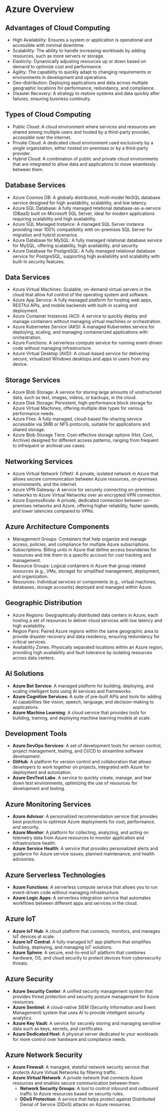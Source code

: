 # Azure Overview

## Advantages of Cloud Computing
- High Availability: Ensures a system or application is operational and accessible with minimal downtime.
- Scalability: The ability to handle increasing workloads by adding resources, such as more servers or storage.
- Elasticity: Dynamically adjusting resources up or down based on demand to optimize cost and performance.
- Agility: The capability to quickly adapt to changing requirements or environments in development and operations.
- Geo-distribution: Deploying applications and data across multiple geographic locations for performance, redundancy, and compliance.
- Disaster Recovery: A strategy to restore systems and data quickly after failures, ensuring business continuity.

## Types of Cloud Computing
- Public Cloud: A cloud environment where services and resources are shared among multiple users and hosted by a third-party provider, accessible over the internet.
- Private Cloud: A dedicated cloud environment used exclusively by a single organization, either hosted on-premises or by a third-party provider.
- Hybrid Cloud: A combination of public and private cloud environments that are integrated to allow data and applications to move seamlessly between them.

## Database Services
- Azure Cosmos DB: A globally distributed, multi-model NoSQL database service designed for high availability, scalability, and low latency.
- Azure SQL Database: A fully managed relational database-as-a-service (DBaaS) built on Microsoft SQL Server, ideal for modern applications requiring scalability and high availability.
- Azure SQL Managed Instance: A managed SQL Server instance providing near 100% compatibility with on-premises SQL Server for migration and hybrid scenarios.
- Azure Database for MySQL: A fully managed relational database service for MySQL, offering scalability, high availability, and security.
- Azure Database for PostgreSQL: A fully managed relational database service for PostgreSQL, supporting high availability and scalability with built-in security features.

## Data Services
- Azure Virtual Machines: Scalable, on-demand virtual servers in the cloud that allow full control of the operating system and software.
- Azure App Service: A fully managed platform for hosting web apps, RESTful APIs, and mobile backends with built-in scaling and deployment.
- Azure Container Instances (ACI): A service to quickly deploy and manage containers without managing virtual machines or orchestration.
- Azure Kubernetes Service (AKS): A managed Kubernetes service for deploying, scaling, and managing containerized applications with orchestration.
- Azure Functions: A serverless compute service for running event-driven code without managing infrastructure.
- Azure Virtual Desktop (AVD): A cloud-based service for delivering secure, virtualized Windows desktops and apps to users from any device.

## Storage Services
- Azure Blob Storage: A service for storing large amounts of unstructured data, such as text, images, videos, or backups, in the cloud.
- Azure Disk Storage: Persistent, high-performance block storage for Azure Virtual Machines, offering multiple disk types for various performance needs.
- Azure Files: A fully managed, cloud-based file-sharing service accessible via SMB or NFS protocols, suitable for applications and shared storage.
- Azure Blob Storage Tiers: Cost-effective storage options (Hot, Cool, Archive) designed for different access patterns, ranging from frequent to infrequent or archival use cases.

## Networking Services
- Azure Virtual Network (VNet): A private, isolated network in Azure that allows secure communication between Azure resources, on-premises environments, and the internet.
- Azure VPN Gateway: A service for securely connecting on-premises networks to Azure Virtual Networks over an encrypted VPN connection.
- Azure ExpressRoute: A private, dedicated connection between on-premises networks and Azure, offering higher reliability, faster speeds, and lower latencies compared to VPNs.

## Azure Architecture Components
- Management Groups: Containers that help organize and manage access, policies, and compliance for multiple Azure subscriptions.
- Subscriptions: Billing units in Azure that define access boundaries for resources and link them to a specific account for cost tracking and management.
- Resource Groups: Logical containers in Azure that group related resources (e.g., VMs, storage) for simplified management, deployment, and organization.
- Resources: Individual services or components (e.g., virtual machines, databases, storage accounts) deployed and managed within Azure.

## Geographic Distribution
- Azure Regions: Geographically distributed data centers in Azure, each hosting a set of resources to deliver cloud services with low latency and high availability.
- Region Pairs: Paired Azure regions within the same geographic area to provide disaster recovery and data residency, ensuring redundancy for critical services.
- Availability Zones: Physically separated locations within an Azure region, providing high availability and fault tolerance by isolating resources across data centers.

## AI Solutions
- **Azure Bot Service**: A managed platform for building, deploying, and scaling intelligent bots using AI services and frameworks.
- **Azure Cognitive Services**: A suite of pre-built APIs and tools for adding AI capabilities like vision, speech, language, and decision-making to applications.
- **Azure Machine Learning**: A cloud service that provides tools for building, training, and deploying machine learning models at scale.

## Development Tools
- **Azure DevOps Services**: A set of development tools for version control, project management, testing, and CI/CD to streamline software development.
- **GitHub**: A platform for version control and collaboration that allows developers to work together on projects, integrated with Azure for deployment and automation.
- **Azure DevTest Labs**: A service to quickly create, manage, and tear down test environments, optimizing the use of resources for development and testing.

## Azure Monitoring Services
- **Azure Advisor**: A personalized recommendation service that provides best practices to optimize Azure deployments for cost, performance, and security.
- **Azure Monitor**: A platform for collecting, analyzing, and acting on telemetry data from Azure resources to monitor application and infrastructure health.
- **Azure Service Health**: A service that provides personalized alerts and guidance for Azure service issues, planned maintenance, and health advisories.

## Azure Serverless Technologies
- **Azure Functions**: A serverless compute service that allows you to run event-driven code without managing infrastructure.
- **Azure Logic Apps**: A serverless integration service that automates workflows between different apps and services in the cloud.

## Azure IoT
- **Azure IoT Hub**: A cloud platform that connects, monitors, and manages IoT devices at scale.
- **Azure IoT Central**: A fully managed IoT app platform that simplifies building, deploying, and managing IoT solutions.
- **Azure Sphere**: A secure, end-to-end IoT platform that combines hardware, OS, and cloud security to protect devices from cybersecurity threats.

## Azure Security
- **Azure Security Center**: A unified security management system that provides threat protection and security posture management for Azure resources.
- **Azure Sentinel**: A cloud-native SIEM (Security Information and Event Management) system that uses AI to provide intelligent security analytics.
- **Azure Key Vault**: A service for securely storing and managing sensitive data such as keys, secrets, and certificates.
- **Azure Dedicated Host**: A physical server dedicated to your workloads for more control over hardware and compliance needs.

## Azure Network Security
- **Azure Firewall**: A managed, stateful network security service that protects Azure Virtual Networks by filtering traffic.
- **Azure Virtual Network**: A private network that connects Azure resources and enables secure communication between them.
    - **Network Security Groups**: A tool to control inbound and outbound traffic to Azure resources based on security rules.
    - **DDoS Protection**: A service that helps protect against Distributed Denial of Service (DDoS) attacks on Azure resources.

